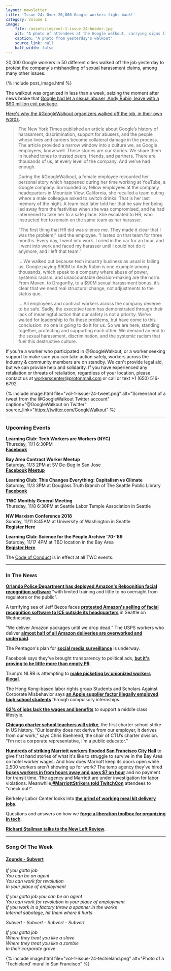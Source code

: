 ```yaml
---
layout: newsletter
title: 'Issue 24: Over 20,000 Google workers fight back!'
category: Volume 1
image:
    file: /assets/img/vol-1-issue-24-header.jpg
    alt: "A photo of attendees at the Google walkout, carrying signs like 'Don't Be Evil'"
    caption: "A photo from yesterday's walkout"
    source_link: null
    half_width: false
---
```


<!-- Content imported from: https://mailchi.mp/376dda21f8aa/tech-workers-coalition-update-1278777?e=dbff030191 -->

20,000 Google workers in 50 different cities walked off the job yesterday to protest the company's mishandling of sexual harassment claims, among many other issues.  

<!--excerpt-->

{% include post_image.html %}

The walkout was organized in less than a week, seizing the moment after news broke that [Google had let a sexual abuser, Andy Rubin, leave with a $90 million exit package](https://www.nytimes.com/2018/10/25/technology/google-sexual-harassment-andy-rubin.html).&nbsp;  
  
[Here's why the #GoogleWalkout organizers walked off the job, in their own words](https://%20https://medium.com/@GoogleWalkout/google-employees-and-contractors-participate-in-global-walkout-for-real-change-389c65517843).
  
> The New York Times published an article about Google’s history of harassment, discrimination, support for abusers, and the people whose lives and careers become collateral damage in the process. The article provided a narrow window into a culture we, as Google employees, know well. These stories are our stories. We share them in hushed tones to trusted peers, friends, and partners. There are thousands of us, at every level of the company. And we’ve had enough.
>
> During the #GoogleWalkout, a female employee recounted her personal story which happened during her time working at YouTube, a Google company. Surrounded by fellow employees at the company headquarters in Mountain View, California, she recalled a team outing where a male colleague asked to switch drinks. That is her last memory of the night. A team lead later told her that he saw her being led away from the festivities when she was compromised, and he had intervened to take her to a safe place. She escalated to HR, who instructed her to remain on the same team as her harasser.
>
> “The first thing that HR did was silence me. They made it clear that I was the problem,” said the employee. “I lasted on that team for three months. Every day, I went into work. I cried in the car for an hour, and I went into work and faced my harasser until I could not do it anymore, and I left that team.”
>
> ... We walked out because tech industry business as usual is failing us. Google paying $90M to Andy Rubin is one example among thousands, which speak to a company where abuse of power, systemic racism, and unaccountable decision-making are the norm. From Maven, to Dragonfly, to a $90M sexual harassment bonus, it’s clear that we need real structural change, not adjustments to the status quo.
>
> ... All employees and contract workers across the company deserve to be safe. Sadly, the executive team has demonstrated through their lack of meaningful action that our safety is not a priority. We’ve waited for leadership to fix these problems, but have come to this conclusion: no one is going to do it for us. So we are here, standing together, protecting and supporting each other. We demand an end to the sexual harassment, discrimination, and the systemic racism that fuel this destructive culture.
  
If you're a worker who participated in @GoogleWalkout, or a worker seeking support to make sure you can take action safely, workers across the industry & community members are on standby. We can't provide legal aid, but we can provide help and solidarity. If you have experienced any retaliation or threats of retaliation, regardless of your location, please contact us at workerscenter@protonmail.com or call or text +1 (650) 516-6792.

{% include image.html
    file="vol-1-issue-24-tweet.png"
    alt="Screenshot of a tweet from the @GoogleWalkout Twitter account"
    caption="@GoogleWalkout on Twitter"
    source_link="https://twitter.com/GoogleWalkout"
%}

***

###  Upcoming Events

**Learning Club: Tech Workers are Workers (NYC)**  
Thursday, 11/1 6:30PM&nbsp;  
[**Facebook**](https://www.facebook.com/events/1143273225822675/)  
  
**Bay Area Contract Worker Meetup&nbsp;**  
Saturday, 11/3 2PM at SV De-Bug in San Jose  
**[Facebook](https://www.facebook.com/events/957090801168098/)&nbsp;[Meetup](https://www.meetup.com/Tech-Workers-Coalition/events/255877484/)**  
  
**Learning Club: This Changes Everything: Capitalism vs Climate&nbsp;**  
Saturday, 11/3 3PM at Douglass Truth Branch of The Seattle Public Library  
[**Facebook**](https://www.facebook.com/events/1948636251892939/)  
  
**TWC Monthly General Meeting&nbsp;**  
Thursday, 11/8 6:30PM at Seattle Labor Temple Association in Seattle  
  
**NW Marxism Conference 2018&nbsp;**  
Sunday, 11/11 8:45AM at University of Washington in Seattle  
[**Register Here**](https://pugetsoundsocialists.org/2018/10/19/nw-marxism-conference-2018/)  
  
**Learning Club: Science for the People Archive '70-'89**  
Saturday, 11/17 4PM at TBD location in the Bay Area  
[**Register Here**](https://pugetsoundsocialists.org/2018/10/19/nw-marxism-conference-2018/)

The [Code of Conduct](https://techworkerscoalition.org/community-guide/) is in effect at all TWC events.

***

###  In The News

[**Orlando Police Department has deployed Amazon's Rekognition facial recognition software**](https://www.buzzfeednews.com/article/daveyalba/amazon-facial-recognition-orlando-police-department) "with limited training and little to no oversight from regulators or the public".  
  
A terrifying sea of Jeff Bezos faces [**protested Amazon's selling of facial recognition software to ICE outside its headquarters**](https://gizmodo.com/dozens-of-jeff-bezoses-protest-amazons-continued-relati-1830134112) in Seattle on Wednesday.  
  
"We deliver Amazon packages until we drop dead.” The USPS workers who deliver [**almost half of all Amazon deliveries are overworked and underpaid**](https://medium.com/s/powertrip/confessions-of-a-u-s-postal-worker-we-deliver-amazon-packages-until-we-drop-dead-a6e96f125126).  
  
The Pentagon's plan for [**social media surveillance**](https://motherboard.vice.com/en_us/article/7x3g4x/pentagon-wants-to-predict-anti-trump-protests-using-social-media-surveillance)&nbsp;is underway.  
  
Facebook says they've brought transparency to political ads, [**but it's proving to be little more than empty PR**](https://news.vice.com/en_us/article/xw9n3q/we-posed-as-100-senators-to-run-ads-on-facebook-facebook-approved-all-of-them).&nbsp;&nbsp;  
  
Trump’s NLRB is attempting&nbsp;to [**make picketing by unionized workers illegal**](https://inthesetimes.com/working/entry/21530/trump_nlrb_union_pickets_illegal_labor_joint_employer).&nbsp;&nbsp;  
  
The Hong Kong-based labor rights group Students and Scholars Against Corporate Misbehavior says [**an Apple supplier factor illegally employed high school students**](https://www.cnn.com/2018/10/29/tech/apple-supply-chain-china/index.html) through compulsory internships.  
  
[**62% of jobs lack the wages and benefits**](https://www.usatoday.com/story/money/2018/10/30/jobs-62-percent-fall-short-middle-class-standard-us/1809629002/) to support a middle class lifestyle.  
  
[**Chicago charter school teachers will strike**](https://inthesetimes.com/working/entry/21547/chicago_teachers_charter_school_strike_acts_ctu),&nbsp;the first charter school strike in US history.&nbsp;“Our identity does not derive from our employer, it derives from our work,” says Chris Baehrend, the chair of CTU’s charter division. “I’m not a corporate representative, I’m a public educator.”  
  
[**Hundreds of striking Marriott workers flooded San Francisco City Hall**](https://www.kqed.org/news/11703249/striking-hotel-workers-vent-during-special-board-meeting-at-san-francisco-city-hall) to give first hand stories of what it's like to struggle to survive in the Bay Area on hotel worker wages. And how does Marriott keep its doors open while 2,500 workers aren't showing up for work? The temp agency they've hired [**buses workers in from hours away and pays $7 an hour**](https://www.sfchronicle.com/business/article/Temporary-workers-at-striking-SF-Marriott-hotel-13352971.php)&nbsp;and no payment for transit time. The agency and Marriott are under investigation for&nbsp;labor violations.&nbsp;Meanwhile,[**#MarriottStrikers told TwitchCon**](https://kotaku.com/a-hotel-strike-was-the-talk-of-this-years-twitchcon-1830077660) attendees to "check out!".  
  
Berkeley Labor Center looks into [**the grind of working meal kit delivery jobs**](https://laborcenter.berkeley.edu/job-quality-meal-kit-fulfillment-center/).  
  
Questions and answers on how we [**forge a liberation toolbox for organizing in tech**](https://medium.com/tech-workers-coalition/tech-organizings-liberation-toolbox-b462c85d3bec).  
  
[**Richard&nbsp;Stallman talks to the New Left Review**](https://newleftreview.org/II/113/richard-stallman-talking-to-the-mailman).

***

### Song Of The Week

#### [**Zounds - Subvert**](https://youtu.be/QnOAFF7Jq1M)
  
_If you gotta job_  
_You can be an agent_  
_You can work for revolution_  
_In your place of employment_  

_If you gotta job you can be an agent_  
_You can work for revolution in your place of employment_  
_If you work in a factory throw a spanner in the works_  
_Internal sabotage, hit them where it hurts_  
  
_Subvert - Subvert - Subvert - Subvert_  

_If you gotta job_  
_Where they treat you like a slave_  
_Where they treat you like a zombie_  
_In their corporate grave_  

{% include image.html
    file="vol-1-issue-24-techieland.png"
    alt="Photo of a 'Techieland' mural in San Francisco"
%}
